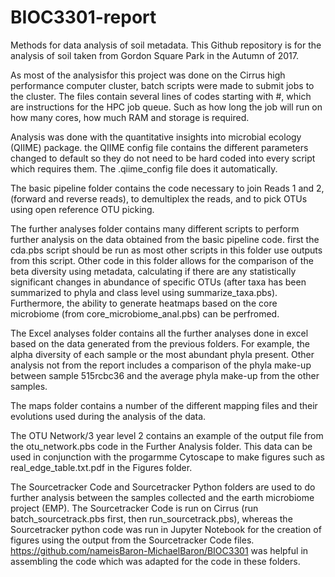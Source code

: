 # BIOC3301-report
Methods for data analysis of soil metadata.
This Github repository is for the analysis of soil taken from Gordon Square Park in the Autumn of 2017. 

As most of the analysisfor this project was done on the Cirrus high performance computer cluster, batch scripts were made to submit jobs to the cluster.
The files contain several lines of codes starting with #, which are instructions for the HPC job queue. Such as how long the job will run on how many cores, how much RAM and storage is required.

Analysis was done with the quantitative insights into microbial ecology (QIIME) package. the QIIME config file contains the different parameters changed to default so they do not need to be hard coded into every script which requires them. The .qiime_config file does it automatically.

The basic pipeline folder contains the code necessary to join Reads 1 and 2, (forward and reverse reads), to demultiplex the reads, and to pick OTUs using open reference OTU picking. 

The further analyses folder contains many different scripts to perform further analysis on the data obtained from the basic pipeline code. first the cda.pbs script should be run as most other scripts in this folder use outputs from this script. Other code in this folder allows for the comparison of the beta diversity using metadata, calculating if there are any statistically significant changes in abundance of specific OTUs (after taxa has been summarized to phyla and class level using summarize_taxa.pbs). Furthermore, the ability to generate heatmaps based on the core microbiome (from core_microbiome_anal.pbs) can be perfromed.

The Excel analyses folder contains all the further analyses done in excel based on the data generated from the previous folders. For example, the alpha diversity of each sample or the most abundant phyla present. Other analysis not from the report includes a comparison of the phyla make-up between sample 515rcbc36 and the average phyla make-up from the other samples.

The maps folder contains a number of the different mapping files and their evolutions used during the analysis of the data.

The OTU Network/3 year level 2 contains an example of the output file from the otu_network.pbs code in the Further Analysis folder. This data can be used in conjunction with the progarmme Cytoscape to make figures such as real_edge_table.txt.pdf in the Figures folder.

The Sourcetracker Code and Sourcetracker Python folders are used to do further analysis between the samples collected and the earth microbiome project (EMP). The Sourcetracker Code is run on Cirrus (run batch_sourcetrack.pbs first, then run_sourcetrack.pbs), whereas the Sourcetracker python code was run in Jupyter Notebook for the creation of figures using the output from the Sourcetracker Code files. https://github.com/nameisBaron-MichaelBaron/BIOC3301 was helpful in assembling the code which was adapted for the code in these folders.

